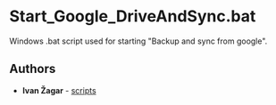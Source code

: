 # Start_Google_DriveAndSync.bat
Windows .bat script used for starting "Backup and sync from google".

## Authors

* **Ivan Žagar** - [scripts](https://github.com/Thranduil77/scripts/Start_Google_DriveAndSync)